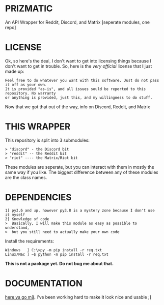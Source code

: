 # PRIZMATIC
An API Wrapper for Reddit, Discord, and Matrix [seperate modules, one repo]

# LICENSE
Ok, so here's the deal, I don't want to get into licensing things because I don't want to
get in trouble. So, here is the *very official* license that I just made up:
```
Feel free to do whatever you want with this software. Just do not pass it off as your own.
It is provided "as-is", and all issues sould be reported to this repository. No warranty
or anything is provided, just this, and my willingness to do stuff.
```
Now that we got that out of the way, info on Discord, Reddit, and Matrix

# THIS WRAPPER
This repository is split into 3 submodules:
```
> "discord" - the Discord bit
> "reddit" -- the Reddit bit
> "riot" ---- the Matrix/Riot bit
```
These modules are seperate, but you can interact with them in mostly
the same way if you like. The biggest difference between any of these
modules are the class names.

# DEPENDENCIES
```
1] py3.6 and up, however py3.8 is a mystery zone because I don't use it myself
2] Knowledge of code
>  Basically, I will make this module as easy as possible to understand,
>  but you still need to actually make your own code
```
Install the requirements:
```
Windows   ] C:\>py -m pip install -r req.txt
Linux/Mac ] ~$ python -m pip install -r req.txt
```
**This is not a package yet. Do not bug me about that.**

# DOCUMENTATION
[here ya go m8](https://voxelprismatic.github.io/prizmatic.docs). I've been working hard to make
it look nice and usable ;]
